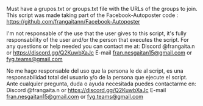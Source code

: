 Must have a grupos.txt or groups.txt file with the URLs of the groups to join. This script was made taking part of the Facebook-Autoposter code : https://github.com/frangaitann/Facebook-Autoposter

I'm not responsable of the use that the user gives to this script, it's fully responsability of the user and/or the person that executes the script. For any questions or help needed you can contact me at: Discord @frangaita.n or https://discord.gg/Q2KuwbXaJc E-mail fran.nesgaitan15@gmail.com or fyg.teams@gmail.com

No me hago responsable del uso que la persona le de al script, es una responsabilidad total del usuario y/o de la persona que ejecute el script. Ante cualquier pregunta, duda o ayuda necesitada puedes contactarme en: Discord @frangaita.n or https://discord.gg/Q2KuwbXaJc E-mail fran.nesgaitan15@gmail.com or fyg.teams@gmail.com
